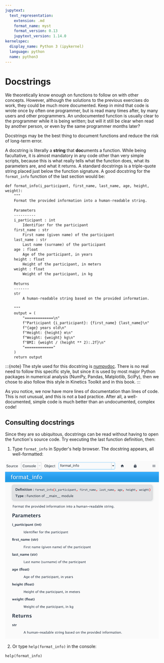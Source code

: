 ```yaml
---
jupytext:
  text_representation:
    extension: .md
    format_name: myst
    format_version: 0.13
    jupytext_version: 1.14.0
kernelspec:
  display_name: Python 3 (ipykernel)
  language: python
  name: python3
---
```


# Docstrings

We theoretically know enough on functions to follow on with other concepts. However, although the solutions to the previous exercises do work, they could be much more documented. Keep in mind that code is wrote once by often one programmer, but is read many times after, by many users and other programmers. An undocumented function is usually clear to the programmer while it is being written; but will it still be clear when read by another person, or even by the same programmer months later?

Docstrings may be the best thing to document functions and reduce the risk of long-term error.

A docstring is literally a **string** that **doc**uments a function. While being facultative, it is almost mandatory in any code other than very simple scripts, because this is what really tells what the function does, what its parameters are, and what it returns. A standard docstrings is a triple-quote string placed just below the function signature. A good docstring for the `format_info` function of the last section would be:

```{code-cell} ipython3
def format_info(i_participant, first_name, last_name, age, height, weight):
    """
    Format the provided information into a human-readable string.

    Parameters
    ----------
    i_participant : int
        Identifier for the participant
    first_name : str
        First name (given name) of the participant
    last_name : str
        Last name (surname) of the participant
    age : float
        Age of the participant, in years
    height : float
        Height of the participant, in meters
    weight : float
        Weight of the participant, in kg

    Returns
    -------
    str
        A human-readable string based on the provided information.

    """
    output = (
        "=============\n"
        f"Participant {i_participant}: {first_name} {last_name}\n"
        f"{age} years old\n"
        f"Height: {height} m\n"
        f"Weight: {weight} kg\n"
        f"BMI: {weight / (height ** 2):.2f}\n"
        "============="
    )
    return output
```

:::{note}
The style used for this docstring is [numpydoc](https://numpydoc.readthedocs.io/en/latest/format.html). There is no real need to follow this specific style, but since it is used by most major Python packages in numerical analysis (NumPy, Pandas, Matplotlib, SciPy), then we chose to also follow this style in Kinetics Toolkit and in this book.
:::

As you notice, we now have more lines of documentation than lines of code. This is not unusual, and this is not a bad practice. After all, a well-documented, simple code is much better than an undocumented, complex code!

## Consulting docstrings

Since they are so ubiquitous, docstrings can be read without having to open the function's source code. Try executing the last function definition, then:

1. Type `format_info` in Spyder's help browser. The docstring appears, all well-formatted:

![Spyder help -width:wider](_static/images/python_function_spyder_help.png)

2. Or type `help(format_info)` in the console:

```{code-cell} ipython3
help(format_info)
```
